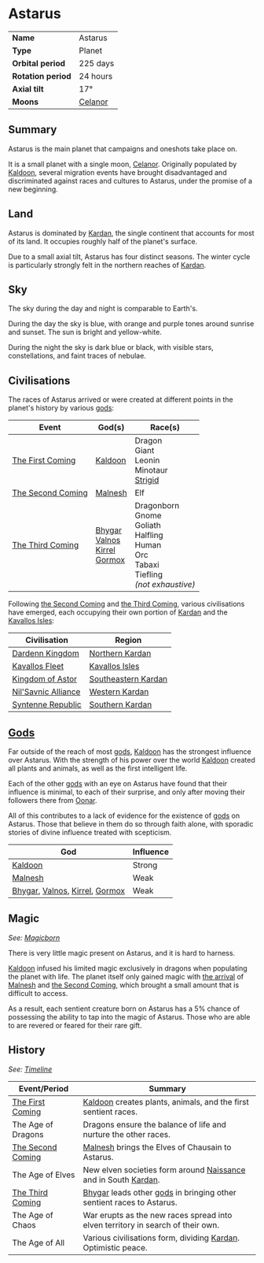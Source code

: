 # Astarus

|||
| --- | --- |
| **Name** | Astarus | celestial.1
| **Type** | Planet |
| **Orbital period** | 225 days |
| **Rotation period** | 24 hours |
| **Axial tilt** | 17° |
| **Moons** | [Celanor](celanor.md) |

## Summary

Astarus is the main planet that campaigns and oneshots take place on.

It is a small planet with a single moon, [Celanor](celanor.md). Originally populated by [Kaldoon](../gods/deities/kaldoon.md), several migration events have brought disadvantaged and discriminated against races and cultures to Astarus, under the promise of a new beginning.

## Land

Astarus is dominated by [Kardan](../places/topography/continents-islands/kardan.md), the single continent that accounts for most of its land. It occupies roughly half of the planet's surface.

Due to a small axial tilt, Astarus has four distinct seasons. The winter cycle is particularly strongly felt in the northern reaches of [Kardan](../places/topography/continents-islands/kardan.md).

## Sky

The sky during the day and night is comparable to Earth's.

During the day the sky is blue, with orange and purple tones around sunrise and sunset. The sun is bright and yellow-white.

During the night the sky is dark blue or black, with visible stars, constellations, and faint traces of nebulae.

## Civilisations

The races of Astarus arrived or were created at different points in the planet's history by various [gods](../gods/gods.md):

| Event | God(s) | Race(s) |
| --- | --- | --- |
| [The First Coming](../history/events/the-first-coming.md) | [Kaldoon](../gods/deities/kaldoon.md) | Dragon<br>Giant<br>Leonin<br>Minotaur<br>[Strigid](../lineages/strigid.md) |
| [The Second Coming](../history/events/the-second-coming.md) | [Malnesh](../gods/deities/malnesh.md) | Elf |
| [The Third Coming](../history/events/the-third-coming.md) | [Bhygar](../gods/deities/bhygar.md)<br>[Valnos](../gods/deities/valnos.md)<br>[Kirrel](../gods/deities/kirrel.md)<br>[Gormox](../gods/deities/gormox.md) | Dragonborn<br>Gnome<br>Goliath<br>Halfling<br>Human<br>Orc<br>Tabaxi<br>Tiefling<br>*(not exhaustive)* |

Following [the Second Coming](../history/events/the-second-coming.md) and [the Third Coming](../history/events/the-third-coming.md), various civilisations have emerged, each occupying their own portion of [Kardan](../places/topography/continents-islands/kardan.md) and the [Kavallos Isles](../places/regions/kavallos-isles.md):

| Civilisation | Region |
| --- | --- |
| [Dardenn Kingdom](../civilisations/dardenn-kingdom/dardenn-kingdom.md) | [Northern Kardan](../places/regions/northern-kardan.md) |
| [Kavallos Fleet](../civilisations/kavallos-fleet/kavallos-fleet.md) | [Kavallos Isles](../places/regions/kavallos-isles.md) |
| [Kingdom of Astor](../civilisations/kingdom-of-astor/kingdom-of-astor.md) | [Southeastern Kardan](../places/regions/southeastern-kardan.md) |
| [Nil'Savnic Alliance](../civilisations/nilsavnic-alliance/nilsavnic-alliance.md) | [Western Kardan](../places/regions/western-kardan.md) |
| [Syntenne Republic](../civilisations/syntenne-republic/syntenne-republic.md) | [Southern Kardan](../places/regions/southern-kardan.md) |

## [Gods](../gods/gods.md)

Far outside of the reach of most [gods](../gods/gods.md), [Kaldoon](../gods/deities/kaldoon.md) has the strongest influence over Astarus. With the strength of his power over the world [Kaldoon](../gods/deities/kaldoon.md) created all plants and animals, as well as the first intelligent life.

Each of the other [gods](../gods/gods.md) with an eye on Astarus have found that their influence is minimal, to each of their surprise, and only after moving their followers there from [Oonar](oonar.md).

All of this contributes to a lack of evidence for the existence of [gods](../gods/gods.md) on Astarus. Those that believe in them do so through faith alone, with sporadic stories of divine influence treated with scepticism.

| God | Influence |
| --- | --- |
| [Kaldoon](../gods/deities/kaldoon.md) | Strong |
| [Malnesh](../gods/deities/malnesh.md) | Weak |
| [Bhygar](../gods/deities/bhygar.md), [Valnos](../gods/deities/valnos.md), [Kirrel](../gods/deities/kirrel.md), [Gormox](../gods/deities/gormox.md) | Weak |

## Magic

*See: [Magicborn](../civilisations/kingdom-of-astor/magicborn.md)*

There is very little magic present on Astarus, and it is hard to harness.

[Kaldoon](../gods/deities/kaldoon.md) infused his limited magic exclusively in dragons when populating the planet with life. The planet itself only gained magic with [the arrival](../history/events/the-third-coming.md) of [Malnesh](../gods/deities/malnesh.md) and [the Second Coming](../history/events/the-second-coming.md), which brought a small amount that is difficult to access.

As a result, each sentient creature born on Astarus has a 5% chance of possessing the ability to tap into the magic of Astarus. Those who are able to are revered or feared for their rare gift.

## History

*See: [Timeline](../history/timeline.md)*

| Event/Period | Summary |
| --- | --- |
| [The First Coming](../history/events/the-first-coming.md) | [Kaldoon](../gods/deities/kaldoon.md) creates plants, animals, and the first sentient races. |
| The Age of Dragons | Dragons ensure the balance of life and nurture the other races. |
| [The Second Coming](../history/events/the-second-coming.md) | [Malnesh](../gods/deities/malnesh.md) brings the Elves of Chausain to Astarus. |
| The Age of Elves | New elven societies form around [Naissance](../places/settlements/cities/arrepont.md) and in South [Kardan](../places/topography/continents-islands/kardan.md). |
| [The Third Coming](../history/events/the-third-coming.md) | [Bhygar](../gods/deities/bhygar.md) leads other [gods](../gods/gods.md) in bringing other sentient races to Astarus. |
| The Age of Chaos | War erupts as the new races spread into elven territory in search of their own. |
| The Age of All | Various civilisations form, dividing [Kardan](../places/topography/continents-islands/kardan.md). Optimistic peace. |
